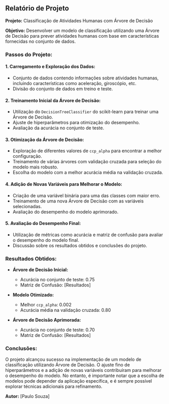 ## Relatório de Projeto

**Projeto:** Classificação de Atividades Humanas com Árvore de Decisão

**Objetivo:** Desenvolver um modelo de classificação utilizando uma Árvore de Decisão para prever atividades humanas com base em características fornecidas no conjunto de dados.

### Passos do Projeto:

#### 1. Carregamento e Exploração dos Dados:

- Conjunto de dados contendo informações sobre atividades humanas, incluindo características como aceleração, giroscópio, etc.
- Divisão do conjunto de dados em treino e teste.

#### 2. Treinamento Inicial da Árvore de Decisão:

- Utilização do `DecisionTreeClassifier` do scikit-learn para treinar uma Árvore de Decisão.
- Ajuste de hiperparâmetros para otimização do desempenho.
- Avaliação da acurácia no conjunto de teste.

#### 3. Otimização da Árvore de Decisão:

- Exploração de diferentes valores de `ccp_alpha` para encontrar a melhor configuração.
- Treinamento de várias árvores com validação cruzada para seleção do modelo mais robusto.
- Escolha do modelo com a melhor acurácia média na validação cruzada.

#### 4. Adição de Novas Variáveis para Melhorar o Modelo:

- Criação de uma variável binária para uma das classes com maior erro.
- Treinamento de uma nova Árvore de Decisão com as variáveis selecionadas.
- Avaliação do desempenho do modelo aprimorado.

#### 5. Avaliação do Desempenho Final:

- Utilização de métricas como acurácia e matriz de confusão para avaliar o desempenho do modelo final.
- Discussão sobre os resultados obtidos e conclusões do projeto.

### Resultados Obtidos:

- **Árvore de Decisão Inicial:**
  - Acurácia no conjunto de teste: 0.75
  - Matriz de Confusão: [Resultados]

- **Modelo Otimizado:**
  - Melhor `ccp_alpha`: 0.002
  - Acurácia média na validação cruzada: 0.80

- **Árvore de Decisão Aprimorada:**
  - Acurácia no conjunto de teste: 0.70
  - Matriz de Confusão: [Resultados]

### Conclusões:

O projeto alcançou sucesso na implementação de um modelo de classificação utilizando Árvore de Decisão. O ajuste fino de hiperparâmetros e a adição de novas variáveis contribuíram para melhorar o desempenho do modelo. No entanto, é importante notar que a escolha de modelos pode depender da aplicação específica, e é sempre possível explorar técnicas adicionais para refinamento.

**Autor:** [Paulo Souza]
